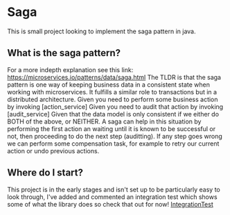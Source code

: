 # Saga
This is small project looking to implement the saga pattern in java.

## What is the saga pattern?
For a more indepth explanation see this link: https://microservices.io/patterns/data/saga.html
The TLDR is that the saga pattern is one way of keeping business data in a consistent state when working with microservices. It fulfills a similar role to transactions but in a distributed architecture.
Given you need to perform some business action by invoking [action_service]
Given you need to audit that action by invoking [audit_service]
Given that the data model is only consistent if we either do BOTH of the above, or NEITHER.
A saga can help in this situation by performing the first action an waiting until it is known to be successful or not, then proceeding to do the next step (auditting). If any step goes wrong we can perform some compensation task, for example to retry our current action or undo previous actions.

## Where do I start?
This project is in the early stages and isn't set up to be particularly easy to look through, I've added and commented an integration test which shows some of what the library does so check that out for now! [IntegrationTest](core/src/test/java/IntegrationTest.java)
